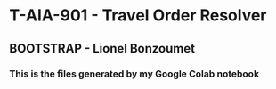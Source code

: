# T-AIA-901 - Travel Order Resolver

## BOOTSTRAP - Lionel Bonzoumet

### This is the files generated by my Google Colab notebook
